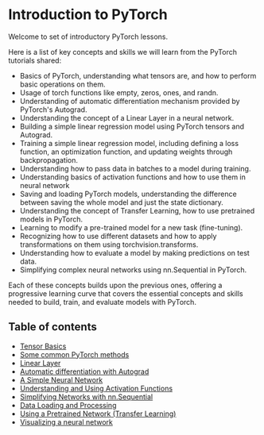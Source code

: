 # Introduction to PyTorch

Welcome to set of introductory PyTorch lessons.

Here is a list of key concepts and skills we will learn from the PyTorch tutorials shared:

* Basics of PyTorch, understanding what tensors are, and how to perform basic operations on them.
* Usage of torch functions like empty, zeros, ones, and randn.
* Understanding of automatic differentiation mechanism provided by PyTorch's Autograd.
* Understanding the concept of a Linear Layer in a neural network.
* Building a simple linear regression model using PyTorch tensors and Autograd.
* Training a simple linear regression model, including defining a loss function, an optimization function, and updating weights through backpropagation.
* Understanding how to pass data in batches to a model during training.
* Understanding basics of activation functions and how to use them in neural network
* Saving and loading PyTorch models, understanding the difference between saving the whole model and just the state dictionary.
* Understanding the concept of Transfer Learning, how to use pretrained models in PyTorch.
* Learning to modify a pre-trained model for a new task (fine-tuning).
* Recognizing how to use different datasets and how to apply transformations on them using torchvision.transforms.
* Understanding how to evaluate a model by making predictions on test data.
* Simplifying complex neural networks using nn.Sequential in PyTorch.

Each of these concepts builds upon the previous ones, offering a progressive learning curve that covers the essential concepts and skills needed to build, train, and evaluate models with PyTorch.

## Table of contents

- [Tensor Basics](pytorch-1.md)
- [Some common PyTorch methods](pytorch-2.md)
- [Linear Layer](linearlayer.md)
- [Automatic differentiation with Autograd](autograd.md)
- [A Simple Neural Network](pytorch-3.md)
- [Understanding and Using Activation Functions](activation.md)
- [Simplifying Networks with nn.Sequential](seqmodel.md)
- [Data Loading and Processing](pytorch-4.md)
- [Using a Pretrained Network (Transfer Learning)](pytorch-5.md)
- [Visualizing a neural network](visualizenet.md)

